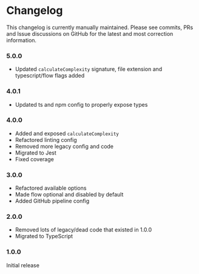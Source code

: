 # Changelog

This changelog is currently manually maintained. Please see commits, PRs and Issue discussions on GitHub for the latest and most correction information.

### 5.0.0

- Updated `calculateComplexity` signature, file extension and typescript/flow flags added

### 4.0.1

- Updated ts and npm config to properly expose types

### 4.0.0

- Added and exposed `calculateComplexity`
- Refactored linting config
- Removed more legacy config and code
- Migrated to Jest
- Fixed coverage

### 3.0.0

- Refactored available options
- Made flow optional and disabled by default
- Added GitHub pipeline config

### 2.0.0

- Removed lots of legacy/dead code that existed in 1.0.0
- Migrated to TypeScript

### 1.0.0

Initial release